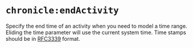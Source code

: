# `chronicle:endActivity`

Specify the end time of an activity when you need to model a time range.
Eliding the time parameter will use the current system time. Time stamps
should be in [RFC3339](https://www.rfc-editor.org/rfc/rfc3339.html) format.
